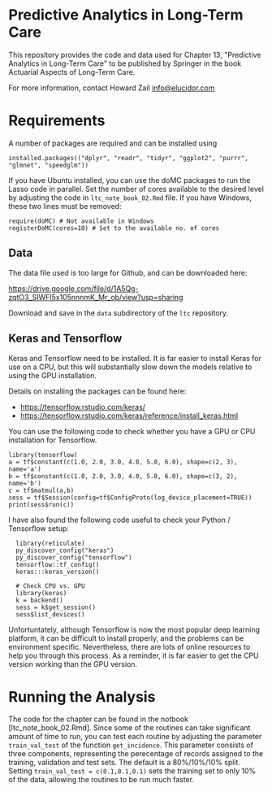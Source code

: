 # Predictive Analytics in Long-Term Care

This repository provides the code and data used for Chapter 13, "Predictive Analytics in Long-Term Care" to be published by Springer in the book Actuarial Aspects of Long-Term Care.

For more information, contact Howard Zail [info@elucidor.com](mailto:info@elucidor.com)


# Requirements

A number of  packages are required and can be installed using

```
installed.packages(("dplyr", "readr", "tidyr", "ggplot2", "purrr", "glmnet", "speedglm"))
```

If you have Ubuntu installed, you can use the doMC packages to run the Lasso code in parallel.  Set the number of cores available to the desired level by adjusting the code in `ltc_note_book_02.Rmd` file.  If you have Windows, these two lines must be removed:

```
require(doMC) # Not available in Windows
registerDoMC(cores=10) # Set to the available no. of cores

```

## Data

The data file used is too large for Github, and can be downloaded here:

https://drive.google.com/file/d/1A5Qg-zqtO3_SIWFI5x105nnnmK_Mr_ob/view?usp=sharing

Download and save in the `data` subdirectory of the `ltc` repository.



## Keras and Tensorflow

Keras and Tensorflow need to be installed.  It is far easier to install Keras for use on a CPU, but this will substantially slow down the models relative to using the GPU installation.

Details on installing the packages can be found here:

* https://tensorflow.rstudio.com/keras/
* https://tensorflow.rstudio.com/keras/reference/install_keras.html


You can use the following code to check whether you have a GPU or CPU installation for Tensorflow.  

```
library(tensorflow)  
a = tf$constant(c(1.0, 2.0, 3.0, 4.0, 5.0, 6.0), shape=c(2, 3), name='a')
b = tf$constant(c(1.0, 2.0, 3.0, 4.0, 5.0, 6.0), shape=c(3, 2), name='b')
c = tf$matmul(a,b)
sess = tf$Session(config=tf$ConfigProto(log_device_placement=TRUE))
print(sess$run(c))

```
I have also found the following code useful to check your Python / Tensorflow setup:

```
  library(reticulate)
  py_discover_config("keras")
  py_discover_config("tensorflow")
  tensorflow::tf_config()
  keras:::keras_version()
  
  # Check CPU vs. GPU
  library(keras)
  k = backend()
  sess = k$get_session()
  sess$list_devices()
```

Unfortuntately, although Tensorflow is now the most popular deep learning platform, it can be difficult to install properly, and the problems can be environment specific.  Nevertheless, there are lots of online resources to help you through this process.  As a reminder, it is far easier to get the CPU version working than the GPU version.


# Running the Analysis

The code for the chapter can be found in the notbook [ltc_note_book_02.Rmd].  Since some of the routines can take significant amount of time to run, you can test each routine by adjusting the parameter `train_val_test` of the function `get_incidence`.  This parameter consists of three components, representing the perecentage of records assigned to the training, validation and test sets.  The default is a 80%/10%/10% split.  Setting `train_val_test = c(0.1,0.1,0.1)` sets the training set to only 10% of the data, allowing the routines to be run much faster.  
